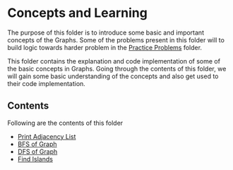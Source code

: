 # Concepts and Learning

The purpose of this folder is to introduce some basic and important concepts of the Graphs. Some of the problems present in this folder will to build logic towards harder problem in the [Practice Problems](../Practice%20Problems) folder.

This folder contains the explanation and code implementation of some of the basic concepts in Graphs. Going through the contents of this folder, we will gain some basic understanding of the concepts and also get used to their code implementation.

## Contents

Following are the contents of this folder

* [Print Adjacency List](./Print%20adjacency%20list)
* [BFS of Graph](./BFS%20of%20graph)
* [DFS of Graph](./DFS%20of%20graph)
* [Find Islands](./Find%20islands)
